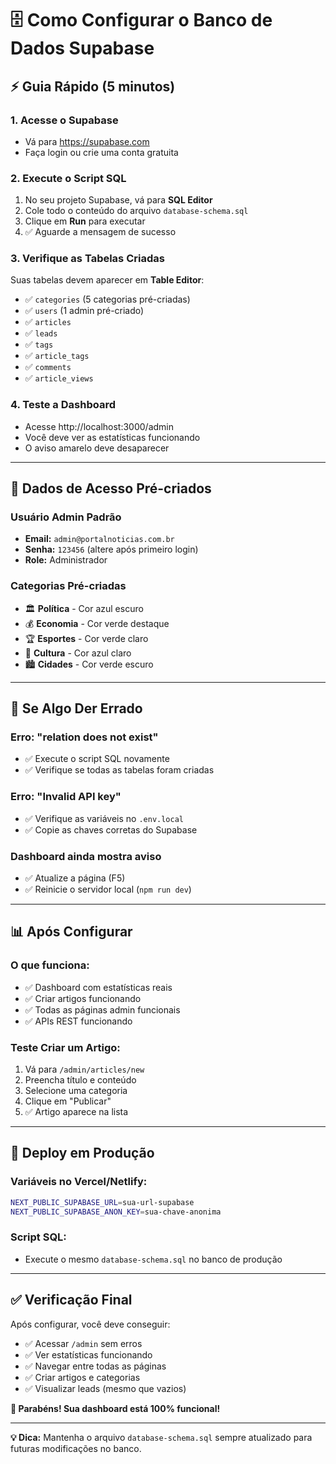 # 🗄️ **Como Configurar o Banco de Dados Supabase**

## ⚡ **Guia Rápido (5 minutos)**

### **1. Acesse o Supabase**
- Vá para https://supabase.com
- Faça login ou crie uma conta gratuita

### **2. Execute o Script SQL**
1. No seu projeto Supabase, vá para **SQL Editor**
2. Cole todo o conteúdo do arquivo `database-schema.sql`
3. Clique em **Run** para executar
4. ✅ Aguarde a mensagem de sucesso

### **3. Verifique as Tabelas Criadas**
Suas tabelas devem aparecer em **Table Editor**:
- ✅ `categories` (5 categorias pré-criadas)
- ✅ `users` (1 admin pré-criado)  
- ✅ `articles`
- ✅ `leads`
- ✅ `tags`
- ✅ `article_tags`
- ✅ `comments`
- ✅ `article_views`

### **4. Teste a Dashboard**
- Acesse http://localhost:3000/admin
- Você deve ver as estatísticas funcionando
- O aviso amarelo deve desaparecer

---

## 🔑 **Dados de Acesso Pré-criados**

### **Usuário Admin Padrão**
- **Email:** `admin@portalnoticias.com.br`
- **Senha:** `123456` (altere após primeiro login)
- **Role:** Administrador

### **Categorias Pré-criadas**
- 🏛️ **Política** - Cor azul escuro
- 💰 **Economia** - Cor verde destaque
- 🏆 **Esportes** - Cor verde claro  
- 🎨 **Cultura** - Cor azul claro
- 🏙️ **Cidades** - Cor verde escuro

---

## 🔧 **Se Algo Der Errado**

### **Erro: "relation does not exist"**
- ✅ Execute o script SQL novamente
- ✅ Verifique se todas as tabelas foram criadas

### **Erro: "Invalid API key"**
- ✅ Verifique as variáveis no `.env.local`
- ✅ Copie as chaves corretas do Supabase

### **Dashboard ainda mostra aviso**
- ✅ Atualize a página (F5)
- ✅ Reinicie o servidor local (`npm run dev`)

---

## 📊 **Após Configurar**

### **O que funciona:**
- ✅ Dashboard com estatísticas reais
- ✅ Criar artigos funcionando
- ✅ Todas as páginas admin funcionais
- ✅ APIs REST funcionando

### **Teste Criar um Artigo:**
1. Vá para `/admin/articles/new`
2. Preencha título e conteúdo
3. Selecione uma categoria
4. Clique em "Publicar"
5. ✅ Artigo aparece na lista

---

## 🚀 **Deploy em Produção**

### **Variáveis no Vercel/Netlify:**
```bash
NEXT_PUBLIC_SUPABASE_URL=sua-url-supabase
NEXT_PUBLIC_SUPABASE_ANON_KEY=sua-chave-anonima
```

### **Script SQL:**
- Execute o mesmo `database-schema.sql` no banco de produção

---

## ✅ **Verificação Final**

Após configurar, você deve conseguir:

- ✅ Acessar `/admin` sem erros
- ✅ Ver estatísticas funcionando
- ✅ Navegar entre todas as páginas
- ✅ Criar artigos e categorias
- ✅ Visualizar leads (mesmo que vazios)

**🎉 Parabéns! Sua dashboard está 100% funcional!**

---

**💡 Dica:** Mantenha o arquivo `database-schema.sql` sempre atualizado para futuras modificações no banco.
